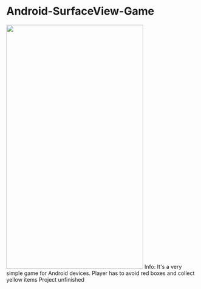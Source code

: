 # Android-SurfaceView-Game
<img src = "http://i67.tinypic.com/2uyk5li.png" height = "640" width = "360">
Info: It's a very simple game for Android devices. Player has to avoid red boxes and collect yellow items
Project unfinished
